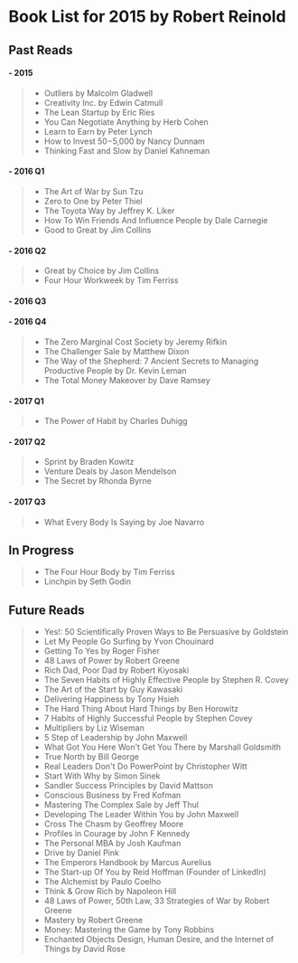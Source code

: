 # Book List for 2015 by Robert Reinold
## Past Reads  
  
#### - 2015

>-	Outliers					 by Malcolm Gladwell
>-	Creativity Inc.				 by Edwin Catmull
>-	The Lean Startup			 by Eric Ries
>-	You Can Negotiate Anything	 by Herb Cohen
>-	Learn to Earn				 by Peter Lynch
>-	How to Invest $50-$5,000	 by Nancy Dunnam
>-	Thinking Fast and Slow 		 by Daniel Kahneman  

#### - 2016 Q1

>-	The Art of War 				 by Sun Tzu
>-	Zero to One					 by Peter Thiel
>-	The Toyota Way 				 by Jeffrey K. Liker
>-	How To Win Friends And Influence People by Dale Carnegie
>-	Good to Great				 by Jim Collins  

#### - 2016 Q2

>-   Great by Choice by Jim Collins
>-	Four Hour Workweek by Tim Ferriss

#### - 2016 Q3

#### - 2016 Q4
>-	The Zero Marginal Cost Society by Jeremy Rifkin
>-	The Challenger Sale by Matthew Dixon
>- The Way of the Shepherd: 7 Ancient Secrets to Managing Productive People by Dr. Kevin Leman
>- The Total Money Makeover by Dave Ramsey

#### - 2017 Q1
>-	 The Power of Habit by Charles Duhigg

#### - 2017 Q2
>-  Sprint by Braden Kowitz
>-  Venture Deals by Jason Mendelson
>-  The Secret by Rhonda Byrne 

#### - 2017 Q3
>-  What Every Body Is Saying by Joe Navarro

## In Progress
>-  The Four Hour Body by Tim Ferriss
>-  Linchpin by Seth Godin 

## Future Reads

>-	Yes!: 50 Scientifically Proven Ways to Be Persuasive by Goldstein
>-	Let My People Go Surfing by Yvon Chouinard
>-	Getting To Yes by Roger Fisher
>-	48 Laws of Power by Robert Greene
>-	Rich Dad, Poor Dad by Robert Kiyosaki
>-	The Seven Habits of Highly Effective People by Stephen R. Covey
>-	The Art of the Start 		by Guy Kawasaki
>-	Delivering Happiness 		by Tony Hsieh
>-	The Hard Thing About Hard Things	by Ben Horowitz
>-	7 Habits of Highly Successful People by Stephen Covey
>-	Multipliers by Liz Wiseman
>-	5 Step of Leadership by John Maxwell
>-	What Got You Here Won't Get You There by Marshall Goldsmith
>-	True North by Bill George
>-	Real Leaders Don't Do PowerPoint by Christopher Witt
>-	Start With Why by Simon Sinek
>-	Sandler Success Principles by David Mattson
>-	Conscious Business by Fred Kofman
>-	Mastering The Complex Sale by Jeff Thul
>-	Developing The Leader Within You by John Maxwell
>-	Cross The Chasm by Geoffrey Moore
>-	Profiles in Courage by John F Kennedy
>-	The Personal MBA by Josh Kaufman
>-	Drive by Daniel Pink
>-	The Emperors Handbook by Marcus Aurelius
>-	The Start-up Of You by Reid Hoffman (Founder of LinkedIn)
>- 	The Alchemist by  Paulo Coelho
>- 	Think & Grow Rich by Napoleon Hill
>- 	48 Laws of Power, 50th Law, 33 Strategies of War by Robert Greene
>-	Mastery by Robert Greene
>-	Money: Mastering the Game by Tony Robbins
>-	Enchanted Objects Design, Human Desire, and the Internet of Things by David Rose
